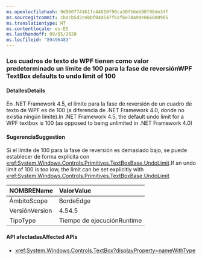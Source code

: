 ```yaml
---
ms.openlocfilehash: 9d960774161fc44810f90ca30f56eb98f98de3ff
ms.sourcegitcommit: cbacb5d2cebbf044547f6af6e74a9de866800985
ms.translationtype: HT
ms.contentlocale: es-ES
ms.lasthandoff: 09/05/2020
ms.locfileid: "89496483"
---
```

### <a name="wpf-textbox-defaults-to-undo-limit-of-100"></a><span data-ttu-id="85c78-101">Los cuadros de texto de WPF tienen como valor predeterminado un límite de 100 para la fase de reversión</span><span class="sxs-lookup"><span data-stu-id="85c78-101">WPF TextBox defaults to undo limit of 100</span></span>

#### <a name="details"></a><span data-ttu-id="85c78-102">Detalles</span><span class="sxs-lookup"><span data-stu-id="85c78-102">Details</span></span>

<span data-ttu-id="85c78-103">En .NET Framework 4.5, el límite para la fase de reversión de un cuadro de texto de WPF es de 100 (a diferencia de .NET Framework 4.0, donde no existía ningún límite).</span><span class="sxs-lookup"><span data-stu-id="85c78-103">In .NET Framework 4.5, the default undo limit for a WPF textbox is 100 (as opposed to being unlimited in .NET Framework 4.0)</span></span>

#### <a name="suggestion"></a><span data-ttu-id="85c78-104">Sugerencia</span><span class="sxs-lookup"><span data-stu-id="85c78-104">Suggestion</span></span>

<span data-ttu-id="85c78-105">Si el límite de 100 para la fase de reversión es demasiado bajo, se puede establecer de forma explícita con <xref:System.Windows.Controls.Primitives.TextBoxBase.UndoLimit>.</span><span class="sxs-lookup"><span data-stu-id="85c78-105">If an undo limit of 100 is too low, the limit can be set explicitly with <xref:System.Windows.Controls.Primitives.TextBoxBase.UndoLimit></span></span>

| <span data-ttu-id="85c78-106">NOMBRE</span><span class="sxs-lookup"><span data-stu-id="85c78-106">Name</span></span>    | <span data-ttu-id="85c78-107">Valor</span><span class="sxs-lookup"><span data-stu-id="85c78-107">Value</span></span>       |
|:--------|:------------|
| <span data-ttu-id="85c78-108">Ámbito</span><span class="sxs-lookup"><span data-stu-id="85c78-108">Scope</span></span>   |<span data-ttu-id="85c78-109">Borde</span><span class="sxs-lookup"><span data-stu-id="85c78-109">Edge</span></span>|
|<span data-ttu-id="85c78-110">Versión</span><span class="sxs-lookup"><span data-stu-id="85c78-110">Version</span></span>|<span data-ttu-id="85c78-111">4.5</span><span class="sxs-lookup"><span data-stu-id="85c78-111">4.5</span></span>|
|<span data-ttu-id="85c78-112">Tipo</span><span class="sxs-lookup"><span data-stu-id="85c78-112">Type</span></span>|<span data-ttu-id="85c78-113">Tiempo de ejecución</span><span class="sxs-lookup"><span data-stu-id="85c78-113">Runtime</span></span>|

#### <a name="affected-apis"></a><span data-ttu-id="85c78-114">API afectadas</span><span class="sxs-lookup"><span data-stu-id="85c78-114">Affected APIs</span></span>

- <xref:System.Windows.Controls.TextBox?displayProperty=nameWithType>

<!--

#### Affected APIs

- `T:System.Windows.Controls.TextBox`

-->
